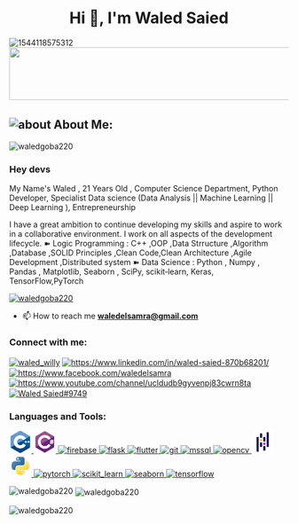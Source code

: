 <h1 align="center">Hi 👋, I'm Waled Saied</h1>

![1544118575312](https://user-images.githubusercontent.com/51374446/149413490-fb3a6507-eb23-4e08-a756-842c47727978.jpg)
 <img src="https://github.com/Govindv7555/Govindv7555/blob/main/49e76e0596857673c5c80c85b84394c1.gif" width=800px height=95px>

## <img width="45" alt="about" src="https://raw.github.com/elizarov/elizarov/master/about.png"> About Me:
<p align="left"> <img src="https://komarev.com/ghpvc/?username=waledgoba220&label=Profile%20views&color=0e75b6&style=flat" alt="waledgoba220" /> </p>

### Hey devs
My Name's Waled , 
21 Years Old ,
Computer Science Department,
 Python Developer,
 Specialist Data science (Data Analysis || Machine Learning || Deep Learning ),
 Entrepreneurship 
 
I have a great ambition to continue developing my skills and aspire to work in a collaborative environment. I work on all aspects of the development lifecycle.
➽ Logic Programming : C++ ,OOP ,Data Strructure ,Algorithm ,Database ,SOLID Principles ,Clean Code,Clean Architecture ,Agile Development ,Distributed system
➽ Data Science : Python , Numpy , Pandas , Matplotlib, Seaborn , SciPy, scikit‑learn, Keras, TensorFlow,PyTorch     

<p align="left"> <a href="https://github.com/ryo-ma/github-profile-trophy"><img src="https://github-profile-trophy.vercel.app/?username=waledgoba220" alt="waledgoba220" /></a> </p>

- 📫 How to reach me **waledelsamra@gmail.com**

<h3 align="left">Connect with me:</h3>
<p align="left">
<a href="https://twitter.com/waled_willy" target="blank"><img align="center" src="https://raw.githubusercontent.com/rahuldkjain/github-profile-readme-generator/master/src/images/icons/Social/twitter.svg" alt="waled_willy" height="30" width="40" /></a>
<a href=https://www.linkedin.com/in/waled-saied-870b68201/" target="blank"><img align="center" src="https://raw.githubusercontent.com/rahuldkjain/github-profile-readme-generator/master/src/images/icons/Social/linked-in-alt.svg" alt="https://www.linkedin.com/in/waled-saied-870b68201/" height="30" width="40" /></a>
<a href="https://www.facebook.com/waledelsamra" target="blank"><img align="center" src="https://raw.githubusercontent.com/rahuldkjain/github-profile-readme-generator/master/src/images/icons/Social/facebook.svg" alt="https://www.facebook.com/waledelsamra" height="30" width="40" /></a>
<a href="https://www.youtube.com/channel/ucldudb9gyvenpj83cwrn8ta" target="blank"><img align="center" src="https://raw.githubusercontent.com/rahuldkjain/github-profile-readme-generator/master/src/images/icons/Social/youtube.svg" alt="https://www.youtube.com/channel/ucldudb9gyvenpj83cwrn8ta" height="30" width="40" /></a>
<a href="https://discord.gg/Waled Saied#9749" target="blank"><img align="center" src="https://raw.githubusercontent.com/rahuldkjain/github-profile-readme-generator/master/src/images/icons/Social/discord.svg" alt="Waled Saied#9749" height="30" width="40" /></a>
</p>

<h3 align="left">Languages and Tools:</h3>
<p align="left"> <a href="https://www.w3schools.com/cpp/" target="_blank" rel="noreferrer"> <img src="https://raw.githubusercontent.com/devicons/devicon/master/icons/cplusplus/cplusplus-original.svg" alt="cplusplus" width="40" height="40"/> </a> <a href="https://www.w3schools.com/cs/" target="_blank" rel="noreferrer"> <img src="https://raw.githubusercontent.com/devicons/devicon/master/icons/csharp/csharp-original.svg" alt="csharp" width="40" height="40"/> </a> <a href="https://firebase.google.com/" target="_blank" rel="noreferrer"> <img src="https://www.vectorlogo.zone/logos/firebase/firebase-icon.svg" alt="firebase" width="40" height="40"/> </a> <a href="https://flask.palletsprojects.com/" target="_blank" rel="noreferrer"> <img src="https://www.vectorlogo.zone/logos/pocoo_flask/pocoo_flask-icon.svg" alt="flask" width="40" height="40"/> </a> <a href="https://flutter.dev" target="_blank" rel="noreferrer"> <img src="https://www.vectorlogo.zone/logos/flutterio/flutterio-icon.svg" alt="flutter" width="40" height="40"/> </a> <a href="https://git-scm.com/" target="_blank" rel="noreferrer"> <img src="https://www.vectorlogo.zone/logos/git-scm/git-scm-icon.svg" alt="git" width="40" height="40"/> </a> <a href="https://www.microsoft.com/en-us/sql-server" target="_blank" rel="noreferrer"> <img src="https://www.svgrepo.com/show/303229/microsoft-sql-server-logo.svg" alt="mssql" width="40" height="40"/> </a> <a href="https://opencv.org/" target="_blank" rel="noreferrer"> <img src="https://www.vectorlogo.zone/logos/opencv/opencv-icon.svg" alt="opencv" width="40" height="40"/> </a> <a href="https://pandas.pydata.org/" target="_blank" rel="noreferrer"> <img src="https://raw.githubusercontent.com/devicons/devicon/2ae2a900d2f041da66e950e4d48052658d850630/icons/pandas/pandas-original.svg" alt="pandas" width="40" height="40"/> </a> <a href="https://www.python.org" target="_blank" rel="noreferrer"> <img src="https://raw.githubusercontent.com/devicons/devicon/master/icons/python/python-original.svg" alt="python" width="40" height="40"/> </a> <a href="https://pytorch.org/" target="_blank" rel="noreferrer"> <img src="https://www.vectorlogo.zone/logos/pytorch/pytorch-icon.svg" alt="pytorch" width="40" height="40"/> </a> <a href="https://scikit-learn.org/" target="_blank" rel="noreferrer"> <img src="https://upload.wikimedia.org/wikipedia/commons/0/05/Scikit_learn_logo_small.svg" alt="scikit_learn" width="40" height="40"/> </a> <a href="https://seaborn.pydata.org/" target="_blank" rel="noreferrer"> <img src="https://seaborn.pydata.org/_images/logo-mark-lightbg.svg" alt="seaborn" width="40" height="40"/> </a> <a href="https://www.tensorflow.org" target="_blank" rel="noreferrer"> <img src="https://www.vectorlogo.zone/logos/tensorflow/tensorflow-icon.svg" alt="tensorflow" width="40" height="40"/> </a> </p>

<p><img align="left" src="https://github-readme-stats.vercel.app/api/top-langs?username=waledgoba220&show_icons=true&locale=en&layout=compact" alt="waledgoba220" /></p>

<p>&nbsp;<img align="center" src="https://github-readme-stats.vercel.app/api?username=waledgoba220&show_icons=true&locale=en" alt="waledgoba220" /></p>

<p><img align="center" src="https://github-readme-streak-stats.herokuapp.com/?user=waledgoba220&" alt="waledgoba220" /></p>

























































































































































































































































































































